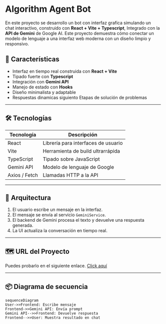 # Algorithm Agent Bot 

  En este proyecto se desarrollo un bot con interfaz grafica simulando un chat interactivo, construido con **React + Vite + Typescript**, Integrado con la **API de Gemini**
  de Google AI. Este proyecto demuestra cómo conectar un modelo de lenguaje a una interfaz web moderna con un diseño limpio y responsivo.

  ## 🚀 Características
  - Interfaz en tiempo real construida con **React + Vite**
  - Tipado fuerte con **Typescript**
  - Integración con **Gemini API**
  - Manejo de estado con **Hooks**
  - Diseño minimalista y adaptable
  - Respuestas dinamicas siguiento Etapas de solución de problemas

---

## 🛠️ Tecnologías

| Tecnología | Descripción |
|-------------|--------------|
| React | Librería para interfaces de usuario |
| Vite | Herramienta de build ultrarrápida |
| TypeScript | Tipado sobre JavaScript |
| Gemini API | Modelo de lenguaje de Google |
| Axios / Fetch | Llamadas HTTP a la API |

---

## 🧱 Arquitectura

1. El usuario escribe un mensaje en la interfaz.
2. El mensaje se envía al servicio `GeminiService`.
3. El backend de Gemini procesa el texto y devuelve una respuesta generada.
4. La UI actualiza la conversación en tiempo real.

--- 

## 🗺️ URL del Proyecto

Puedes probarlo en el siguiente enlace.
[Click aquí](https://algorithm-agent.vercel.app/chat)

--- 

## 📦 Diagrama de secuencia

```mermaid
sequenceDiagram
User->>Frontend: Escribe mensaje
Frontend->>Gemini API: Envía prompt
Gemini API-->>Frontend: Devuelve respuesta
Frontend-->>User: Muestra resultado en chat



